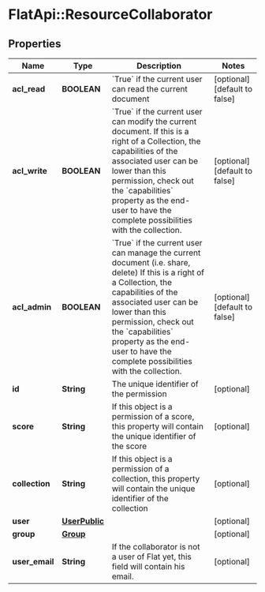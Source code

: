 # FlatApi::ResourceCollaborator

## Properties
Name | Type | Description | Notes
------------ | ------------- | ------------- | -------------
**acl_read** | **BOOLEAN** | &#x60;True&#x60; if the current user can read the current document  | [optional] [default to false]
**acl_write** | **BOOLEAN** | &#x60;True&#x60; if the current user can modify the current document.  If this is a right of a Collection, the capabilities of the associated user can be lower than this permission, check out the &#x60;capabilities&#x60; property as the end-user to have the complete possibilities with the collection.  | [optional] [default to false]
**acl_admin** | **BOOLEAN** | &#x60;True&#x60; if the current user can manage the current document (i.e. share, delete)  If this is a right of a Collection, the capabilities of the associated user can be lower than this permission, check out the &#x60;capabilities&#x60; property as the end-user to have the complete possibilities with the collection.  | [optional] [default to false]
**id** | **String** | The unique identifier of the permission | [optional] 
**score** | **String** | If this object is a permission of a score, this property will contain the unique identifier of the score | [optional] 
**collection** | **String** | If this object is a permission of a collection, this property will contain the unique identifier of the collection | [optional] 
**user** | [**UserPublic**](UserPublic.md) |  | [optional] 
**group** | [**Group**](Group.md) |  | [optional] 
**user_email** | **String** | If the collaborator is not a user of Flat yet, this field will contain his email.  | [optional] 


